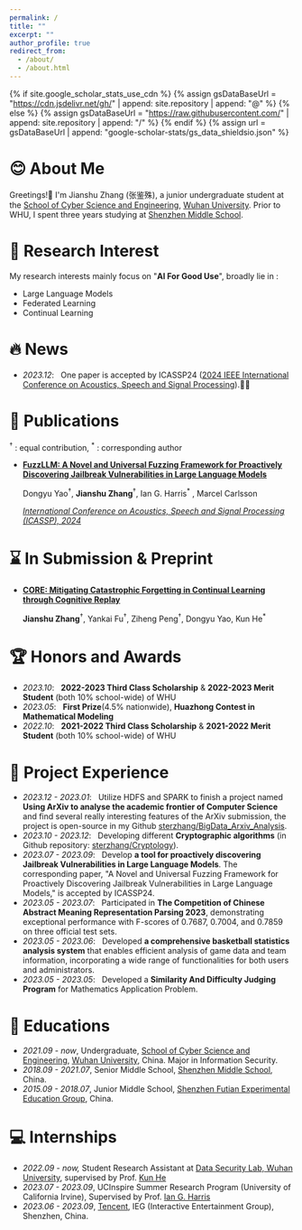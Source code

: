 ```yaml
---
permalink: /
title: ""
excerpt: ""
author_profile: true
redirect_from: 
  - /about/
  - /about.html
---
```


{% if site.google_scholar_stats_use_cdn %}
{% assign gsDataBaseUrl = "https://cdn.jsdelivr.net/gh/" | append: site.repository | append: "@" %}
{% else %}
{% assign gsDataBaseUrl = "https://raw.githubusercontent.com/" | append: site.repository | append: "/" %}
{% endif %}
{% assign url = gsDataBaseUrl | append: "google-scholar-stats/gs_data_shieldsio.json" %}

<span class='anchor' id='about-me'></span>

# 😊 About Me

Greetings!👋
I'm Jianshu Zhang (张鉴殊), a junior undergraduate student at the [School of Cyber Science and Engineering](http://cse.whu.edu.cn/index.htm), [Wuhan University](https://www.whu.edu.cn/).  Prior to WHU, I spent three years studying at [Shenzhen Middle School](https://www.shenzhong.net/). 



# 🔬 Research Interest
My research interests mainly focus on "**AI For Good Use**", broadly lie in :
* Large Language Models 
* Federated Learning 
* Continual Learning 



# 🔥 News
- *2023.12*: &nbsp; One paper is accepted by ICASSP24 ([2024 IEEE International Conference on Acoustics, Speech and Signal Processing](https://2024.ieeeicassp.org/)).👏👏



# 📝 Publications 
<sup>&dagger;</sup> : equal contribution, <sup>*</sup> : corresponding author

- [**FuzzLLM: A Novel and Universal Fuzzing Framework for Proactively Discovering Jailbreak Vulnerabilities in Large Language Models**](https://arxiv.org/abs/2309.05274)

  Dongyu Yao<sup>&dagger;</sup>, **Jianshu Zhang**<sup>&dagger;</sup>, Ian G. Harris<sup>*</sup> , Marcel Carlsson

  [*International Conference on Acoustics, Speech and Signal Processing (ICASSP), 2024*](https://cmsworkshops.com/ICASSP2024/papers/accepted_papers.php)


# ⌛️ In Submission & Preprint
- **[CORE: Mitigating Catastrophic Forgetting in Continual Learning through Cognitive Replay](https://arxiv.org/abs/2402.01348)**

  **Jianshu Zhang**<sup>&dagger;</sup>, Yankai Fu<sup>&dagger;</sup>, Ziheng Peng<sup>&dagger;</sup>, Dongyu Yao, Kun He<sup>*</sup>
  
  


# 🏆 Honors and Awards
- *2023.10*: &nbsp; **2022-2023 Third Class Scholarship** & **2022-2023 Merit Student** (both 10% school-wide) of WHU
- *2023.05*: &nbsp; **First Prize**(4.5% nationwide), **Huazhong Contest in Mathematical Modeling**
- *2022.10*: &nbsp; **2021-2022 Third Class Scholarship** & **2021-2022 Merit Student** (both 10% school-wide) of WHU




# 📁 Project Experience
- *2023.12 - 2023.01*:     &nbsp; Utilize HDFS and SPARK to finish a project named **Using ArXiv to analyse the academic frontier of Computer Science** and find several really interesting features of the ArXiv submission, the project is open-source in my Github [sterzhang/BigData_Arxiv_Analysis](https://github.com/sterzhang/BigData_Arxiv_Analysis).
- *2023.10 - 2023.12*:     &nbsp; Developing different **Cryptographic algorithms**  (in Github repository:  [sterzhang/Cryptology](https://github.com/sterzhang/Cryptology)).
- *2023.07 - 2023.09*: &nbsp; Develop **a tool for proactively discovering Jailbreak Vulnerabilities in Large Language Models**. The corresponding paper, "A Novel and Universal Fuzzing Framework for Proactively Discovering Jailbreak Vulnerabilities in Large Language Models," is accepted by ICASSP24.
- *2023.05 - 2023.07*: &nbsp; Participated in **The Competition of Chinese Abstract Meaning Representation Parsing 2023**, demonstrating exceptional performance with F-scores of 0.7687, 0.7004, and 0.7859  on three official test sets.
- *2023.05 - 2023.06*: &nbsp; Developed **a comprehensive basketball statistics analysis system** that enables efficient analysis of game data and team information, incorporating a wide range of functionalities for both users and administrators.
- *2023.05 - 2023.05*: &nbsp; Developed a  **Similarity And Difficulty Judging Program** for Mathematics Application Problem.


# 📖 Educations
- *2021.09 - now*, Undergraduate, [School of Cyber Science and Engineering](http://cse.whu.edu.cn/index.htm), [Wuhan University](https://www.whu.edu.cn/), China. Major in Information Security. 
- *2018.09 - 2021.07*, Senior Middle School, [Shenzhen Middle School](https://www.shenzhong.net/), China.
- *2015.09 - 2018.07*, Junior Middle School,  [Shenzhen Futian Experimental Education Group](https://qxwy.szftedu.cn/), China.



# 💻 Internships
- *2022.09 - now,* Student Research Assistant at [Data Security Lab, Wuhan University](https://datasec.whu.edu.cn/), supervised by Prof. [Kun He](https://cse.whu.edu.cn/info/1262/3298.htm)
- *2023.07 - 2023.09*, UCInspire Summer Research Program (University of California Irvine), Supervised by Prof. [Ian G. Harris](https://www.ics.uci.edu/~harris/index.html)
- *2023.06 - 2023.09*, [Tencent](https://www.tencent.com/zh-cn/index.html), IEG (Interactive Entertainment Group), Shenzhen, China.



